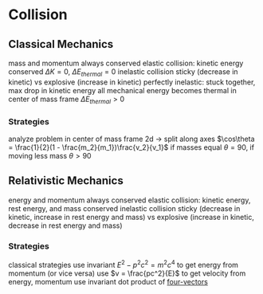 # Collision
## Classical Mechanics
mass and momentum always conserved
elastic collision: kinetic energy conserved
	$\Delta K = 0$, $\Delta E_{thermal} = 0$
inelastic collision
	sticky (decrease in kinetic) vs explosive (increase in kinetic)
	perfectly inelastic: stuck together, max drop in kinetic energy
		all mechanical energy becomes thermal in center of mass frame
	$\Delta E_{thermal} > 0$
### Strategies
analyze problem in center of mass frame
2d → split along axes
	$\cos\theta = \frac{1}{2}(1 - \frac{m_2}{m_1})\frac{v_2}{v_1}$
	if masses equal $\theta = 90$, if moving less mass $\theta > 90$
## Relativistic Mechanics
energy and momentum always conserved
elastic collision: kinetic energy, rest energy, and mass conserved
inelastic collision
	sticky (decrease in kinetic, increase in rest energy and mass) vs explosive (increase in kinetic, decrease in rest energy and mass)
### Strategies
classical strategies
use invariant $E^2 - p^2c^2 = m^2c^4$ to get energy from momentum (or vice versa)
use $v = \frac{pc^2}{E}$ to get velocity from energy, momentum
use invariant dot product of [four-vectors](four-vector.md)